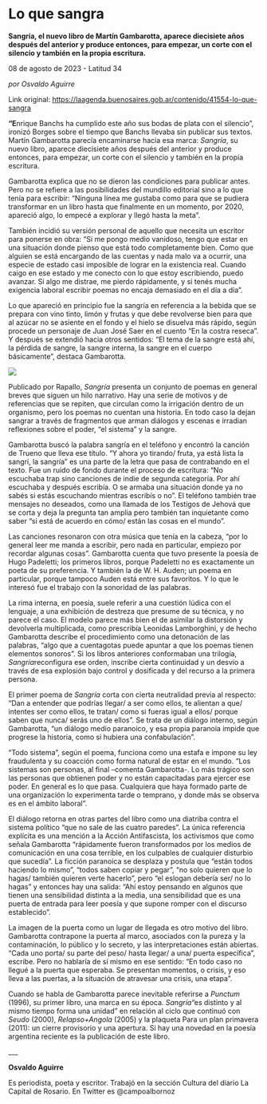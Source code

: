 # Lo que sangra

**Sangría, el nuevo libro de Martín Gambarotta, aparece diecisiete años después del anterior y produce entonces, para empezar, un corte con el silencio y también en la propia escritura.**

08 de agosto de 2023 - Latitud 34

_por Osvaldo Aguirre_

Link original: https://laagenda.buenosaires.gob.ar/contenido/41554-lo-que-sangra



**“E**nrique Banchs ha cumplido este año sus bodas de plata con el silencio”, ironizó Borges sobre el tiempo que Banchs llevaba sin publicar sus textos. Martín Gambarotta parecía encaminarse hacia esa marca: *Sangría*, su nuevo libro, aparece diecisiete años después del anterior y produce entonces, para empezar, un corte con el silencio y también en la propia escritura.




Gambarotta explica que no se dieron las condiciones para publicar antes. Pero no se refiere a las posibilidades del mundillo editorial sino a lo que tenía para escribir: “Ninguna línea me gustaba como para que se pudiera transformar en un libro hasta que finalmente en un momento, por 2020, apareció algo, lo empecé a explorar y llegó hasta la meta”.




También incidió su versión personal de aquello que necesita un escritor para ponerse en obra: “Si me pongo medio vanidoso, tengo que estar en una situación donde pienso que está todo completamente bien. Como que alguien se está encargando de las cuentas y nada malo va a ocurrir, una especie de estado casi imposible de lograr en la existencia real. Cuando caigo en ese estado y me conecto con lo que estoy escribiendo, puedo avanzar. Si algo me distrae, me pierdo rápidamente, y si tenés mucha exigencia laboral escribir poemas no encaja demasiado en el día a día”.




Lo que apareció en principio fue la sangría en referencia a la bebida que se prepara con vino tinto, limón y frutas y que debe revolverse bien para que al azúcar no se asiente en el fondo y el hielo se disuelva más rápido, según procede un personaje de Juan José Saer en el cuento “En la costra reseca”. Y después se extendió hacia otros sentidos: “El tema de la sangre está ahí, la pérdida de sangre, la sangre interna, la sangre en el cuerpo básicamente”, destaca Gambarotta.




![](https://cdn.feater.me/files/images/2575313/44250f19-8b94-426b-8eab-557e0963a031.jpg)




Publicado por Rapallo, *Sangría* presenta un conjunto de poemas en general breves que siguen un hilo narrativo. Hay una serie de motivos y de referencias que se repiten, que circulan como la irrigación dentro de un organismo, pero los poemas no cuentan una historia. En todo caso la dejan sangrar a través de fragmentos que arman diálogos y escenas e irradian reflexiones sobre el poder, “el sistema” y la sangre.




Gambarotta buscó la palabra sangría en el teléfono y encontró la canción de Trueno que lleva ese título. “Y ahora yo tirando/ fruta, ya está lista la sangrí, la sangría” es una parte de la letra que pasa de contrabando en el texto. Fue un ruido de fondo durante el proceso de escritura: “No escuchaba trap sino canciones de indie de segunda categoría. Por ahí escuchaba y después escribía. O se armaba una situación donde ya no sabés si estás escuchando mientras escribís o no”. El teléfono también trae mensajes no deseados, como una llamada de los Testigos de Jehová que se corta y deja la pregunta tan amplia pero también tan inquietante como saber “si está de acuerdo en cómo/ están las cosas en el mundo”.




Las canciones resonaron con otra música que tenía en la cabeza, “por lo general leer me manda a escribir, pero nada en particular, empiezo por recordar algunas cosas”. Gambarotta cuenta que tuvo presente la poesía de Hugo Padeletti; los primeros libros, porque Padeletti no es exactamente un poeta de su preferencia. Y también la de W. H. Auden; un poema en particular, porque tampoco Auden está entre sus favoritos. Y lo que le interesó fue el trabajo con la sonoridad de las palabras.




La rima interna, en poesía, suele referir a una cuestión lúdica con el lenguaje, a una exhibición de destreza que presume de su técnica, y no parece el caso. El modelo parece más bien el de asimilar la distorsión y devolverla multiplicada, como prescribía Leonidas Lamborghini, y de hecho Gambarotta describe el procedimiento como una detonación de las palabras, “algo que a cuentagotas puede apuntar a que los poemas tienen elementos sonoros”. Si los libros anteriores conformaban una trilogía, *Sangría*reconfigura ese orden, inscribe cierta continuidad y un desvío a través de esa explosión bajo control y dosificada y del recurso a la primera persona.




El primer poema de *Sangría* corta con cierta neutralidad previa al respecto: “Dan a entender que podrías llegar/ a ser como ellos, te alientan a que/ intentes ser como ellos, te tratan/ como si fueras igual a ellos/ porque saben que nunca/ serás uno de ellos”. Se trata de un diálogo interno, según Gambarotta, “un diálogo medio paranoico, y esa propia paranoia impide que progrese la historia, como si hubiera una confabulación”.




“Todo sistema”, según el poema, funciona como una estafa e impone su ley fraudulenta y su coacción como forma natural de estar en el mundo. “Los sistemas son personas, al final –comenta Gambarotta-. Lo más trágico son las personas que obtienen poder y no están capacitadas para ejercer ese poder. En general es lo que pasa. Cualquiera que haya formado parte de una organización lo experimenta tarde o temprano, y donde más se observa es en el ámbito laboral”.




El diálogo retorna en otras partes del libro como una diatriba contra el sistema político “que no sale de las cuatro paredes”. La única referencia explícita es una mención a la Acción Antifascista, los activismos que como señala Gambarotta “rápidamente fueron transformados por los medios de comunicación en una cosa terrible, en los culpables de cualquier disturbio que sucedía”. La ficción paranoica se desplaza y postula que “están todos haciendo lo mismo”, “todos saben copiar y pegar”, “no solo quieren que lo hagas/ también quieren verte hacerlo”, pero “el eslogan debería ser/ no lo hagas” y entonces hay una salida: “Ahí estoy pensando en algunos que tienen una sensibilidad distinta a la media, una sensibilidad que es una puerta de entrada para leer poesía y que supone romper con el discurso establecido”.




La imagen de la puerta como un lugar de llegada es otro motivo del libro. Gambarotta contrapone la puerta al marco, asociados con la pureza y la contaminación, lo público y lo secreto, y las interpretaciones están abiertas. “Cada uno porta/ su parte del peso/ hasta llegar/ a una/ puerta específica”, escribe. Pero no hablaría de sí mismo en ese sentido: “En todo caso no llegué a la puerta que esperaba. Se presentan momentos, o crisis, y eso lleva a las puertas, a la situación de atravesar una crisis, una etapa”.




Cuando se habla de Gambarotta parece inevitable referirse a *Punctum* (1996), su primer libro, una marca en su época. *Sangría*“es distinto y al mismo tiempo forma una unidad” en relación al ciclo que continuó con *Seudo* (2000), *Relapso+Angola* (2005) y la plaqueta Para un plan primavera (2011): un cierre provisorio y una apertura. Si hay una novedad en la poesía argentina reciente es la publicación de este libro.




\_\_\_




**Osvaldo Aguirre**




Es periodista, poeta y escritor. Trabajó en la sección Cultura del diario La Capital de Rosario. En Twitter es @campoalbornoz



